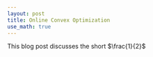 ```yaml
---
layout: post
title: Online Convex Optimization
use_math: true
---
```


This blog post discusses the short $\frac{1}{2}$
